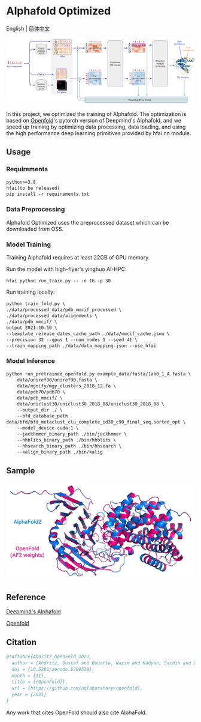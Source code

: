 # Alphafold Optimized

English | [简体中文](README.md)

![model_structure](imgs/alphafold_structure.png)

In this project, we optimized the training of Alphafold. The optimization is based on [Openfold](https://github.com/aqlaboratory/openfold)'s pytorch version of Deepmind's Alphafold, and we speed up training by optimizing data processing, data loading, and using the high performance deep learning primitives provided by hfai.nn module. 


## Usage

### Requirements

    python>=3.8
    hfai(to be released)
    pip install -r requirements.txt



### Data Preprocessing

Alphafold Optimized uses the preprocessed dataset which can be downloaded from OSS.

### Model Training

Training Alphafold requires at least 22GB of GPU memory.

Run the model with high-flyer's yinghuo AI-HPC:

```shell
hfai python run_train.py -- -n 16 -p 30
```

Run training locally:

```shell
python train_fold.py \
./data/processed_data/pdb_mmcif_processed \
./data/processed_data/alignments \
./data/pdb_mmcif/ \
output 2021-10-10 \
--template_release_dates_cache_path ./data/mmcif_cache.json \
--precision 32 --gpus 1 --num_nodes 1 --seed 41 \
--train_mapping_path ./data/data_mapping.json --use_hfai
```

### Model Inference

```shell
python run_pretrained_openfold.py example_data/fasta/1ak0_1_A.fasta \
    data/uniref90/uniref90.fasta \
    data/mgnify/mgy_clusters_2018_12.fa \
    data/pdb70/pdb70 \
    data/pdb_mmcif/ \
    data/uniclust30/uniclust30_2018_08/uniclust30_2018_08 \
    --output_dir ./ \
    --bfd_database_path data/bfd/bfd_metaclust_clu_complete_id30_c90_final_seq.sorted_opt \
    --model_device cuda:1 \
    --jackhmmer_binary_path ./bin/jackhmmer \
    --hhblits_binary_path ./bin/hhblits \
    --hhsearch_binary_path ./bin/hhsearch \
    --kalign_binary_path ./bin/kalig
```

## Sample

![OpenfoldSample](imgs/openFold_sample.jpg)

## Reference

[Deepmind's Alphafold](https://github.com/deepmind/alphafold)

[Openfold](https://github.com/aqlaboratory/openfold)

## Citation

```bibtex
@software{Ahdritz_OpenFold_2021,
  author = {Ahdritz, Gustaf and Bouatta, Nazim and Kadyan, Sachin and Xia, Qinghui and Gerecke, William and AlQuraishi, Mohammed},
  doi = {10.5281/zenodo.5709539},
  month = {11},
  title = {{OpenFold}},
  url = {https://github.com/aqlaboratory/openfold},
  year = {2021}
}
```

Any work that cites OpenFold should also cite AlphaFold.